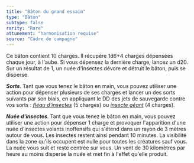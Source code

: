 ```yaml
---
title: "Bâton du grand essaim"
type: "Bâton"
subtype: false
rarity: "Rare"
attunement: "harmonisation requise"
source: "Cadre de campagne"
---
```

Ce bâton contient 10 charges. Il récupère 1d6+4 charges dépensées chaque jour, à l'aube. Si vous dépensez la dernière charge, lancez un d20. Sur un résultat de 1, un nuée d'insectes dévore et détruit le bâton, puis se disperse.

_**Sorts**_. Tant que vous tenez le bâton en main, vous pouvez utiliser une action pour dépenser plusieurs de ses charges et lancer un des sorts suivants par son biais, en appliquant le DD des jets de sauvegarde contre vos sorts : [_fléau d'insectes_](/grimoire/fleau-d-insectes/) (5 charges) ou [_insecte géant_](/grimoire/insecte-geant/) (4 charges).

_**Nuée d'insectes**_. Tant que vous tenez le bâton en main, vous pouvez utiliser une action pour dépenser 1 charge et provoquer l'apparition d'une nuée d'insectes volants inoffensifs qui s'étend dans un rayon de 3 mètres autour de vous. Les insectes restent ainsi pendant 10 minutes. La visibilité dans la zone qu'ils occupent est nulle pour toutes les créatures sauf vous. La nuée vous suit et reste centrée sur vous. Un vent de 30 kilomètres par heure au moins disperse la nuée et met fin à l'effet qu'elle produit.
